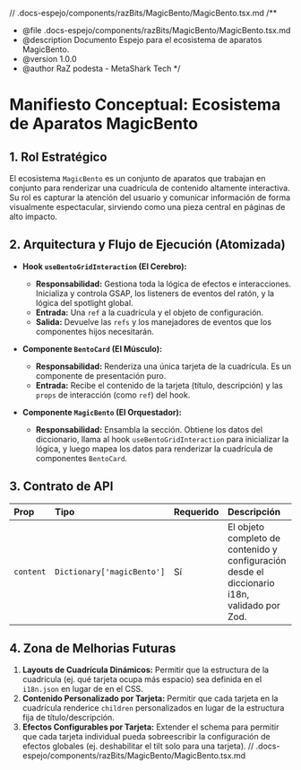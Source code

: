 // .docs-espejo/components/razBits/MagicBento/MagicBento.tsx.md
/\*\*

- @file .docs-espejo/components/razBits/MagicBento/MagicBento.tsx.md
- @description Documento Espejo para el ecosistema de aparatos MagicBento.
- @version 1.0.0
- @author RaZ podesta - MetaShark Tech
  \*/

# Manifiesto Conceptual: Ecosistema de Aparatos MagicBento

## 1. Rol Estratégico

El ecosistema `MagicBento` es un conjunto de aparatos que trabajan en conjunto para renderizar una cuadrícula de contenido altamente interactiva. Su rol es capturar la atención del usuario y comunicar información de forma visualmente espectacular, sirviendo como una pieza central en páginas de alto impacto.

## 2. Arquitectura y Flujo de Ejecución (Atomizada)

- **Hook `useBentoGridInteraction` (El Cerebro):**
  - **Responsabilidad:** Gestiona toda la lógica de efectos e interacciones. Inicializa y controla GSAP, los listeners de eventos del ratón, y la lógica del spotlight global.
  - **Entrada:** Una `ref` a la cuadrícula y el objeto de configuración.
  - **Salida:** Devuelve las `refs` y los manejadores de eventos que los componentes hijos necesitarán.

- **Componente `BentoCard` (El Músculo):**
  - **Responsabilidad:** Renderiza una única tarjeta de la cuadrícula. Es un componente de presentación puro.
  - **Entrada:** Recibe el contenido de la tarjeta (título, descripción) y las `props` de interacción (como `ref`) del hook.

- **Componente `MagicBento` (El Orquestador):**
  - **Responsabilidad:** Ensambla la sección. Obtiene los datos del diccionario, llama al hook `useBentoGridInteraction` para inicializar la lógica, y luego mapea los datos para renderizar la cuadrícula de componentes `BentoCard`.

## 3. Contrato de API

| Prop      | Tipo                       | Requerido | Descripción                                                                                  |
| :-------- | :------------------------- | :-------- | :------------------------------------------------------------------------------------------- |
| `content` | `Dictionary['magicBento']` | Sí        | El objeto completo de contenido y configuración desde el diccionario i18n, validado por Zod. |

## 4. Zona de Melhorias Futuras

1.  **Layouts de Cuadrícula Dinámicos:** Permitir que la estructura de la cuadrícula (ej. qué tarjeta ocupa más espacio) sea definida en el `i18n.json` en lugar de en el CSS.
2.  **Contenido Personalizado por Tarjeta:** Permitir que cada tarjeta en la cuadrícula renderice `children` personalizados en lugar de la estructura fija de título/descripción.
3.  **Efectos Configurables por Tarjeta:** Extender el schema para permitir que cada tarjeta individual pueda sobreescribir la configuración de efectos globales (ej. deshabilitar el tilt solo para una tarjeta).
    // .docs-espejo/components/razBits/MagicBento/MagicBento.tsx.md
